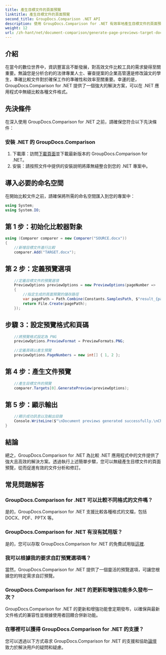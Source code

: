 ```yaml
---
title: 產生目標文件的頁面預覽
linktitle: 產生目標文件的頁面預覽
second_title: GroupDocs.Comparison .NET API
description: 使用 GroupDocs.Comparison for .NET 有效率地產生目標文件的頁面預覽。請按照我們的逐步指南進行無縫文件比較。
weight: 12
url: /zh-hant/net/document-comparison/generate-page-previews-target-document/
---
```

## 介紹
在當今的數位世界中，資訊豐富且不斷發展，對高效文件比較工具的需求變得至關重要。無論您是分析合約的法律專業人士、審查提案的企業高管還是修改論文的學生，準確比較文件對於確保工作的準確性和效率至關重要。幸運的是，GroupDocs.Comparison for .NET 提供了一個強大的解決方案，可以在 .NET 應用程式中無縫比較各種文件格式。
## 先決條件
在深入使用 GroupDocs.Comparison for .NET 之前，請確保您符合以下先決條件：
### 安裝 .NET 的 GroupDocs.Comparison
1. 下載庫：訪問[下載頁面](https://releases.groupdocs.com/comparison/net/)並下載最新版本的 GroupDocs.Comparison for .NET。
2. 安裝：請按照文件中提供的安裝說明將庫無縫整合到您的 .NET 專案中。

## 導入必要的命名空間
在開始比較文件之前，請確保將所需的命名空間匯入到您的專案中：
```csharp
using System;
using System.IO;

```
## 第 1 步：初始化比較器對象
```csharp
using (Comparer comparer = new Comparer("SOURCE.docx"))
{
    //新增目標文件進行比較
    comparer.Add("TARGET.docx");
```
## 第 2 步：定義預覽選項
```csharp
    //定義目標文件的預覽選項
    PreviewOptions previewOptions = new PreviewOptions(pageNumber =>
    {
        //指定生成的頁面預覽的儲存路徑
        var pagePath = Path.Combine(Constants.SamplesPath, $"result_{pageNumber}.png");
        return File.Create(pagePath);
    });
```
## 步驟 3：設定預覽格式和頁碼
```csharp
    //將預覽格式設定為 PNG
    previewOptions.PreviewFormat = PreviewFormats.PNG;
    
    //定義頁碼以產生預覽
    previewOptions.PageNumbers = new int[] { 1, 2 };
```
## 第 4 步：產生文件預覽
```csharp
    //產生目標文件的預覽
    comparer.Targets[0].GeneratePreview(previewOptions);
```
## 第 5 步：顯示輸出
```csharp
    //顯示成功訊息以及輸出目錄
    Console.WriteLine($"\nDocument previews generated successfully.\nCheck output in {Directory.GetCurrentDirectory()}.");
}
```

## 結論
總之，GroupDocs.Comparison for .NET 為比較 .NET 應用程式中的文件提供了強大且高效的解決方案。透過執行上述簡單步驟，您可以無縫產生目標文件的頁面預覽，從而促進有效的文件分析和修訂。
## 常見問題解答
### GroupDocs.Comparison for .NET 可以比較不同格式的文件嗎？
是的，GroupDocs.Comparison for .NET 支援比較各種格式的文檔，包括 DOCX、PDF、PPTX 等。
### GroupDocs.Comparison for .NET 有沒有試用版？
是的，您可以存取 GroupDocs.Comparison for .NET 的免費試用版[這裡](https://releases.groupdocs.com/).
### 我可以根據我的要求自訂預覽選項嗎？
當然，GroupDocs.Comparison for .NET 提供了一個靈活的預覽選項，可讓您根據您的特定需求自訂預覽。
### GroupDocs.Comparison for .NET 的更新和增強功能多久發布一次？
GroupDocs.Comparison for .NET 的更新和增強功能會定期發布，以確保與最新文件格式的兼容性並根據使用者回饋合併新功能。
### 在哪裡可以獲得 GroupDocs.Comparison for .NET 的支援？
您可以透過以下方式尋求 GroupDocs.Comparison for .NET 的支援和協助[論壇](https://forum.groupdocs.com/c/comparison/12)致力於解決用戶的疑問和疑慮。